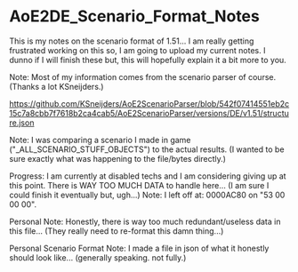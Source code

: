 # AoE2DE_Scenario_Format_Notes
This is my notes on the scenario format of 1.51... I am really getting frustrated working on this so, I am going to upload my current notes. I dunno if I will finish these but, this will hopefully explain it a bit more to you.

Note: Most of my information comes from the scenario parser of course. (Thanks a lot KSneijders.)

https://github.com/KSneijders/AoE2ScenarioParser/blob/542f07414551eb2c15c7a8cbb7f7618b2ca4cab5/AoE2ScenarioParser/versions/DE/v1.51/structure.json

Note: I was comparing a scenario I made in game ("_ALL_SCENARIO_STUFF_OBJECTS") to the actual results. (I wanted to be sure exactly what was happening to the file/bytes directly.)

Progress: I am currently at disabled techs and I am considering giving up at this point. There is WAY TOO MUCH DATA to handle here... (I am sure I could finish it eventually but, ugh...) Note: I left off at: 0000AC80 on "53 00 00 00".

Personal Note: Honestly, there is way too much redundant/useless data in this file... (They really need to re-format this damn thing...)

Personal Scenario Format Note: I made a file in json of what it honestly should look like... (generally speaking. not fully.)
